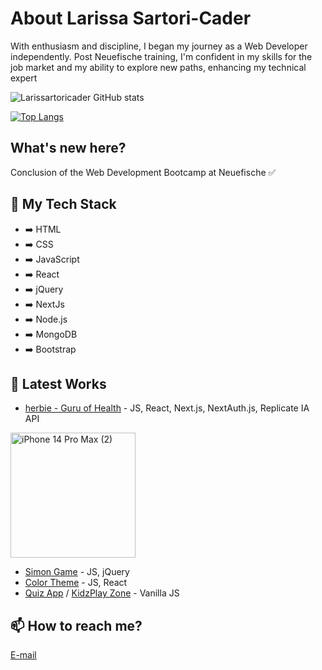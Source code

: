 
# About Larissa Sartori-Cader

With enthusiasm and discipline, I began my journey as a Web Developer independently. Post Neuefische training, I'm confident in my skills for the job market and my ability to explore new paths, enhancing my technical expert

![Larissartoricader GitHub stats](https://github-readme-stats.vercel.app/api?username=larissartoricader)

[![Top Langs](https://github-readme-stats.vercel.app/api/top-langs/?username=Larissartoricader)](https://github.com/larissartoricader/github-readme-stats)

## What's new here?

Conclusion of the Web Development Bootcamp at Neuefische ✅

## 🧠 My Tech Stack
- ➡️ HTML
- ➡️ CSS
- ➡️ JavaScript
- ➡️ React
- ➡️ jQuery
- ➡️ NextJs
- ➡️ Node.js
- ➡️ MongoDB
- ➡️ Bootstrap

## 📕 Latest Works
- [herbie - Guru of Health](https://capstone-lime-gamma.vercel.app/) - JS, React, Next.js, NextAuth.js, Replicate IA API
<img src="https://github.com/Larissartoricader/Larissartoricader/assets/152177654/f2abdf95-1e90-4d2b-bd5e-c424444dae83" alt="iPhone 14 Pro Max (2)" width="200">

- [Simon Game](https://simon-jquery.vercel.app/) - JS, jQuery
- [Color Theme](https://recap-4.vercel.app/) - JS, React
- [Quiz App](https://eclectic-capybara-d9ba6d.netlify.app/) / [KidzPlay Zone](https://kidsplayground-ten.vercel.app/) - Vanilla JS


## 📫 How to reach me?

[E-mail](mailto:sartorilarissa.br@gmail.com)

